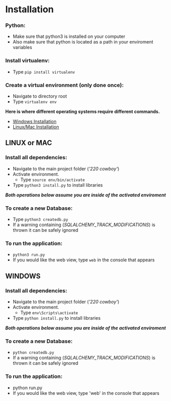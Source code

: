 # Installation

### Python:
- Make sure that python3 is installed on your computer
- Also make sure that python is located as a path in your enviroment variables

### Install virtualenv:
- Type `pip install virtualenv`

### Create a virtual environment (only done once):
- Navigate to directory root
- Type `virtualenv env`

**Here is where different operating systems require different commands.**
- [Windows Installation](#windows)
- [Linux/Mac Installation](#linux-or-mac)



## LINUX or MAC

### Install all dependencies:
- Navigate to the main project folder (*'220 cowboy'*)
- Activate environment.
	- Type `source env/bin/activate`
- Type `python3 install.py` to install libraries

***Both operations below assume you are inside of the activated enviroment***

### To create a new Database: 
- Type `python3 createdb.py`
- If a warning containing (*SQLALCHEMY_TRACK_MODIFICATIONS*) is thrown it can be safely ignored

### To run the application:
- `python3 run.py`
- If you would like the web view, type `web` in the console that appears

## WINDOWS

### Install all dependencies:
- Navigate to the main project folder (*'220 cowboy'*)
- Activate environment.
	- Type `env\Scripts\activate`
- Type `python install.py` to install libraries

***Both operations below assume you are inside of the activated enviroment***

### To create a new Database: 
- `python createdb.py`
- If a warning containing (*SQLALCHEMY_TRACK_MODIFICATIONS*) is thrown it can be safely ignored

### To run the application:
- python run.py
- If you would like the web view, type 'web' in the console that appears